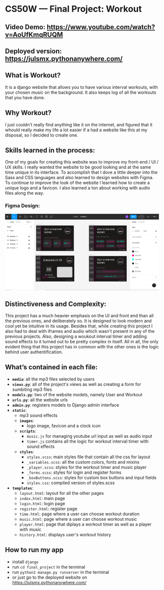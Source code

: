 # CS50W — Final Project: Workout
## Video Demo: https://www.youtube.com/watch?v=AoUfKmqRUQM
## Deployed version: https://julsmx.pythonanywhere.com/
## What is Workout?
It is a django website that allows you to have various interval workouts, with your chosen music on the background. It also keeps log of all the workouts that you have done.

## Why Workout?
I just couldn't really find anything like it on the internet, and figured that it whould really make my life a lot easier if a had a website like this at my disposal, so I decided to create one.

## Skills learned in the process:
One of my goals for creating this website was to improve my front-end / UI / UX skills. I really wanted the website to be good looking and at the same time unique in its interface. To accomplish that I dove a little deeper into the Sass and CSS languages and also learned to design websites with Figma. To continue to improve the look of the website I learned how to create a unique logo and a favicon. I also learned a ton about working with audio files along the way.

### Figma Design:
![Screenshot of a figma design](Screenshot.png)

## Distinctiveness and Complexity:
This project has a much heavier emphasis on the UI and front end than all the previous ones, and deliberately so. It is designed to look modern and cool yet be intuitive in its usage. Besides that, while creating this project I also had to deal with iframes and audio which wasn't present in any of the previous projects. Also, designing a woukout interval timer and adding sound effects to it turned out to be pretty complex in itself. All in all, the only evident thing that this project has in common with the other ones is the logic behind user authentification.

## What’s contained in each file:
- **`media`**:  all the mp3 files selected by users
- **`views.py`**:  all of the project's views as well as creating a form for sumbiting mp3 files
- **`models.py`**:  two of the website models, namely User and Workout 
- **`urls.py`**:  all the website urls 
- **`admin.py`**: registers models to Django admin interface
- **`static`**:
    -  mp3 sound effects
    -  **`images`**:
        - logo image, favicon and a clock icon
    -  **`scripts`**:
        - `music.js` for managing youtube url input as well as audio input
        - `timer.js` contains all the logic for workout interval timer with sound effects
    - **`styles`**:
        - `styles.scss`: main styles file that contain all the css for layout
        - `_variables.scss`: all the custom colors, fonts and mixins
        - `_player.scss`: styles for the workout timer and music player
        - `_forms.scss`: styles for login and register forms
        - `_boxButtons.scss`: styles for custom box buttons and input fields
        - `styles.css`: compiled version of styles.scss
- **`templates`**:
    - `layout.html`: layout for all the other pages
    - `index.html`: main page
    - `login.html`: login page
    - `register.html`: register page
    - `time.html`: page where a user can choose workout duration
    - `music.html`: page where a user can choose workout music
    - `player.html`: page that diplays a workout timer as well as a player with music
    - `history.html`: displays user's workout history

## How to run my app
 - install `django`
 - run `cd final_project` in the terminal
 - run `python3 manage.py runserver` in the terminal
 - or just go to the deployed website on https://julsmx.pythonanywhere.com/

